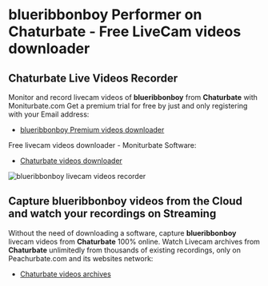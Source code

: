 # blueribbonboy Performer on Chaturbate - Free LiveCam videos downloader

## Chaturbate Live Videos Recorder

Monitor and record livecam videos of **blueribbonboy** from **Chaturbate** with Moniturbate.com
Get a premium trial for free by just and only registering with your Email address:
* [blueribbonboy Premium videos downloader](https://moniturbate.com/request-demo-licence-key.html)

Free livecam videos downloader - Moniturbate Software:
* [Chaturbate videos downloader](https://moniturbate.com/moniturbate-download-software.html)

![blueribbonboy livecam videos recorder](https://peachurnet.com/templates/moniturbate-software.png)


## Capture blueribbonboy videos from the Cloud and watch your recordings on Streaming

Without the need of downloading a software, capture **blueribbonboy** livecam videos from **Chaturbate** 100% online.
Watch Livecam archives from **Chaturbate** unlimitedly from thousands of existing recordings, only on Peachurbate.com and its websites network:
* [Chaturbate videos archives](https://peachurnet.com/)